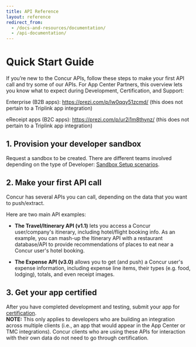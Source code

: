 ```yaml
---
title: API Reference
layout: reference
redirect_from:
  - /docs-and-resources/documentation/
  - /api-documentation/
---
```


# Quick Start Guide

If you’re new to the Concur APIs, follow these steps to make your first API call and try some of our APIs.  For App Center Partners, this overview lets you know what to expect during Development, Certification, and Support:

Enterprise (B2B apps): <https://prezi.com/p/lw0qqy51zcmd/> (this does not pertain to a Triplink app integration)

eReceipt apps (B2C apps): <https://prezi.com/p/ur2i1m8thynz/> (this does not pertain to a Triplink app integration)

## 1. Provision your developer sandbox  

Request a sandbox to be created. There are different teams involved depending on the type of Developer:  [Sandbox Setup scenarios][1].  

## 2. Make your first API call  

Concur has several APIs you can call, depending on the data that you want to push/extract.  

Here are two main API examples:

* **The Travel/Itinerary API (v1.1)** lets you access a Concur user/company's itinerary, including hotel/flight booking info. As an example, you can mash-up the Itinerary API with a restaurant database/API to provide recommendations of places to eat near a Concur user's hotel booking.

* **The Expense API (v3.0)** allows you to get (and push) a Concur user's expense information, including expense line items, their types (e.g. food, lodging), totals, and even receipt images.

## 3. Get your app certified
After you have completed development and testing, submit your app for [certification][8].  
**NOTE:** This only applies to developers who are building an integration across multiple clients (i.e., an app that would appear in the App Center or TMC integrations). Concur clients who are using these APIs for interaction with their own data do not need to go through certification.

[1]: /manage-apps/register.html
[3]: https://forum.developer.concur.com/c/sandbox
[4]: https://concursolutions.com/
[7]: /manage-apps/partner-applications.html
[8]: /manage-apps/app-certification.html
[9]: /api-reference/authentication/authentication.html#native
[10]: /api-reference/authentication/authentication.html#web
